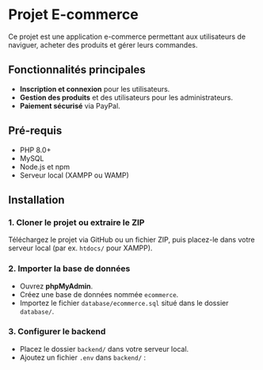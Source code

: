 # Projet E-commerce

Ce projet est une application e-commerce permettant aux utilisateurs de naviguer, acheter des produits et gérer leurs commandes.

## Fonctionnalités principales
- **Inscription et connexion** pour les utilisateurs.
- **Gestion des produits** et des utilisateurs pour les administrateurs.
- **Paiement sécurisé** via PayPal.

## Pré-requis
- PHP 8.0+
- MySQL
- Node.js et npm
- Serveur local (XAMPP ou WAMP)

## Installation
### 1. Cloner le projet ou extraire le ZIP
Téléchargez le projet via GitHub ou un fichier ZIP, puis placez-le dans votre serveur local (par ex. `htdocs/` pour XAMPP).

### 2. Importer la base de données
- Ouvrez **phpMyAdmin**.
- Créez une base de données nommée `ecommerce`.
- Importez le fichier `database/ecommerce.sql` situé dans le dossier `database/`.

### 3. Configurer le backend
- Placez le dossier `backend/` dans votre serveur local.
- Ajoutez un fichier `.env` dans `backend/` :


